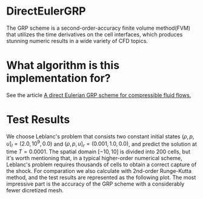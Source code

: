 # DirectEulerGRP
The GRP scheme is a second-order-accuracy finite volume method(FVM) that utilizes the time derivatives on the cell interfaces, which produces stunning numeric results in a wide variety of CFD topics.

# What algorithm is this implementation for?
See the article [A direct Eulerian GRP scheme for compressible fluid flows.](https://www.sciencedirect.com/science/article/abs/pii/S0021999106000581?via%3Dihub)

# Test Results
We choose Leblanc's problem that consists two constant initial states $(\rho,p,u]_l=(2.0, 10^9, 0.0)$ and $(\rho,p,u]_r=(0.001, 1.0, 0.0)$, and predict the solution at time $T=0.0001$. The spatial domain $[-10,10]$ is divided into 200 cells, but it's worth mentioning that, in a typical higher-order numerical scheme, Leblanc's problem requires thousands of cells to obtain a correct capture of the shock. For comparation we also calculate with 2nd-order Runge-Kutta method, and the test results are represented as the following plot. The most impressive part is the accuracy of the GRP scheme with a considerably fewer dicretized mesh.
